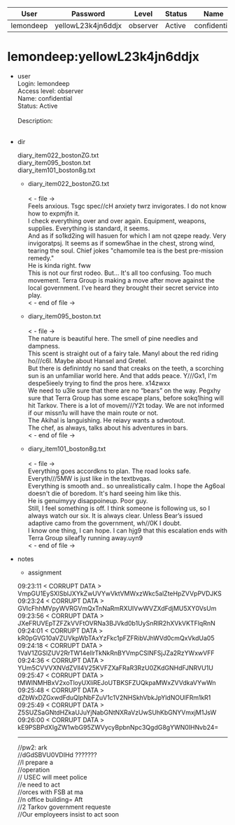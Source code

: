 | User         | Password                          | Level    | Status     | Name          |  
|--------------|-----------------------------------|----------|------------|---------------|  
| lemondeep    | yellowL23k4jn6ddjx                | observer | Active     | confidential  | 

# lemondeep:yellowL23k4jn6ddjx
* user  
  	Login: lemondeep  <br>
  	Access level: observer  <br>
  	Name: confidential  <br>
  	Status: Active  <br>
	<br>
     	Description:  <br>
  	 <br>


* dir
     
  diary_item022_bostonZG.txt <br>
  diary_item095_boston.txt <br>
  diary_item101_boston8g.txt <br>

  * diary_item022_bostonZG.txt <br>
    <br>
      < - file -> <br>
      Feels anxious. Tsgc spec//cH anxiety twrz invigorates. I do not know how to expmjfn it.   <br>
      I check everything over and over again. Equipment, weapons, supplies. Everything is standard, it seems.   <br>
      And as if so1kd2ing will hasuen for which I am not qzepe ready. Very invigoratpsj. It seems as if somew5hae in the chest, strong wind, tearing the soul. Chief jokes "chamomile tea is the best pre-mission remedy." <br>
      He is kinda right. fww  <br>
      This is not our first rodeo. But... It's all too confusing. Too much movement. Terra Group is making a move after move against the local government. I’ve heard they brought their secret service into play.  <br>
      < - end of file -> <br>
      
  * diary_item095_boston.txt <br>
    <br>
      < - file -> <br>
      The nature is beautiful here. The smell of pine needles and dampness.   <br>
      This scent is straight out of a fairy tale. Manyl about the red riding ho///c6I. Maybe about Hansel and Gretel.   <br>
      But there is definintdy no sand that creaks on the teeth, a scorching sun is an unfamiliar world here. And that adds peace. Y///Gx1, I'm despe5ieely trying to find the pros here. x14zwxx <br>
      We need to u3le sure that there are no “bears” on the way. Pegxhy sure that Terra Group has some escape plans, before sokq1hing will hit Tarkov. There is a lot of movem///Y2t today. We are not informed if our missn1u will have the main route or not.   <br>
      The Akihal is languishing. He reiavy wants a sdwotout.  <br>
      The chef, as always, talks about his adventures in bars. <br>
      < - end of file -> <br>
      
  * diary_item101_boston8g.txt <br>
    <br>
      < - file -> <br>
      Everything goes accordkns to plan. The road looks safe. Everyth///5MW is just like in the textbvqas.  <br>
      Everything is smooth and.. so unrealistically calm. I hope the Ag6oal doesn't die of boredom. It's hard seeing him like this.  <br>
      He is genuimyyy disappoineup. Poor guy. <br>
      Still, I feel something is off. I think someone is following us, so I always watch our six. It is always clear. Unless Bear’s issued adaptive camo from the government, wh//0K I doubt.  <br>
      I know one thing, I can hope. I can hjg9 that this escalation ends with Terra Group sileaf1y running away.uyn9 <br>
      < - end of file -> <br>

* notes
  <br>
    * assignment

	09:23:11 < CORRUPT DATA > VmpGU1EySXlSblJXYkZwUVYwVktVMWxzWkc5alZteHpZVVpPVDJKS <br>
	09:23:24 < CORRUPT DATA > GVIcFhhMVpyWVRGVmQxTnNaRmRXUlVwWVZXdFdjMU5XY0VsUm <br>
	09:23:56 < CORRUPT DATA > JXeFRUVEpTZFZkVVFtOVRNa3BJVkd0b1UySnRlR2hXVkVKTFlqRnN <br>
	09:24:01 < CORRUPT DATA > kR0pGVG10aVZUVkpWbTAxYzFkc1pFZFRibVJhWVd0cmQxVkdUa05 <br>
	09:24:18 < CORRUPT DATA > 1VaV1ZGSlZUV2RrTW14ellrTkNkRnBYVmpCSlNFSjJZa2RzYWxwVFF <br>
	09:24:36 < CORRUPT DATA > YUm5CVVVXNVdZVll4V25KVFZXaFRaR3RzU0ZKdGNHdFJNRVU1U <br>
	09:25:47 < CORRUPT DATA > tMWlNMHBxV2xoTloyUXliREJoUTBKSFZUQkpaMWxZVVdkaVYwWn <br>
	09:25:48 < CORRUPT DATA > dZbWxDZGxwdFduQlpNbFZuV1c1V2NHSkhVbkJpYldNOUlFRm1kR1 <br>
	09:25:49 < CORRUPT DATA > Z5SUZSaGNtdHZkaUJuYjNabGNtNXRaVzUwSUhKbGNYVmxjM1JsW <br>
	09:26:00 < CORRUPT DATA > kE9PSBPdXIgZW1wbG95ZWVycyBpbnNpc3QgdG8gYWN0IHNvb24= <br>
  
	---
  	//pw2:  ark <br>
  	//dGdSBVU0VDIHd ??????? <br>
	//l prepare a <br>
	//operation <br>
	// USEC will meet police <br>
	//e need to act <br>
	//orces with FSB at ma  <br>
	//n office building= Aft <br>
	//2 Tarkov government requeste <br>
	//Our employeers insist to act soon <br>
